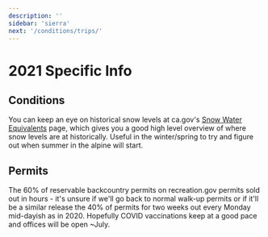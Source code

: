 ```yaml
---
description: ''
sidebar: 'sierra'
next: '/conditions/trips/'
---
```


# 2021 Specific Info

## Conditions

You can keep an eye on historical snow levels at ca.gov's [Snow Water Equivalents](https://cdec.water.ca.gov/snowapp/sweq.action) page, which gives you a good high level overview of where snow levels are at historically. Useful in the winter/spring to try and figure out when summer in the alpine will start.

## Permits

The 60% of reservable backcountry permits on recreation.gov permits sold out in hours - it's unsure if we'll go back to normal walk-up permits or if it'll be a similar release the 40% of permits for two weeks out every Monday mid-dayish as in 2020. Hopefully COVID vaccinations keep at a good pace and offices will be open ~July.